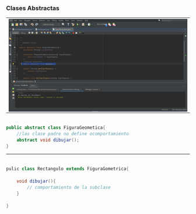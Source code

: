 ### Clases Abstractas


<table align="center" >
  <tr>
    <td align="center" style="padding=0;width=50%;">
      <img align="center" style="padding=0;" src="../images/caseAbstracta.png" />
    </td>
  </tr>
</table>


```java

public abstract class FiguraGeometica{
    //las clase padre no define ocomportamiento
    abstract void dibujar();
}
````

---


```java

pulic class Rectangulo extends FiguraGometrica{

    void dibujar(){
        // comportamiento de la subclase
    }

}

```